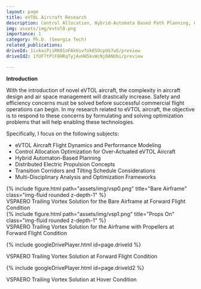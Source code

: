 ```yaml
---
layout: page
title: eVTOL Aircraft Research 
description: Control Allocation, Hybrid-Automata Based Path Planning, Contingency Planning, and Flight Dynamic Modeling  
img: assets/img/evtol0.png
importance: 1
category: Ph.D. (Georgia Tech)
related_publications:
driveId: 1ivkaiPiiRK01oFAk6svfok85OcpUS7wS/preview
driveId2: 1fUF7tPlF8HRqTyjAvHH5kvWcNj0ANUbi/preview

---
```


**Introduction**

With the introduction of novel eVTOL aircraft, the complexity in aircraft design and air space management will drastically increase. Safety and efficiency concerns must be solved before successful commercial flight operations can begin. In my research related to eVTOL aircraft, the objective is to respond to these concerns by formulating and solving optimization problems that will help enabling these technologies.  

Specifically, I focus on the following subjects:
  - eVTOL Aircraft Flight Dynamics and Performance Modeling
  - Control Allocation Optimization for Over-Actuated eVTOL Aircraft
  - Hybrid Automaton-Based Planning
  - Distributed Electric Propulsion Concepts
  - Transition Corridors and Tilting Schedule Considerations
  - Multi-Disciplinary Analysis and Optimization Frameworks 

<div class="row">
    <div class="col-sm mt-3 mt-md-0">
        {% include figure.html path="assets/img/vsp0.png" title="Bare Airframe" class="img-fluid rounded z-depth-1" %}
    </div>
</div>
<div class="caption"> VSPAERO Trailing Vortex Solution for the Bare Airframe at Forward Flight Condition
</div>

<div class="row">
    <div class="col-sm mt-3 mt-md-0">
        {% include figure.html path="assets/img/vsp1.png" title="Props On" class="img-fluid rounded z-depth-1" %}
    </div>
</div>
<div class="caption"> VSPAERO Trailing Vortex Solution for the Airframe with Propellers at Forward Flight Condition
</div>

<!-- https://drive.google.com/file/d/1ivkaiPiiRK01oFAk6svfok85OcpUS7wS/view?usp=sharing -->
{% include googleDrivePlayer.html id=page.driveId %}
<div class="caption"> VSPAERO Trailing Vortex Solution at Forward Flight Condition
</div>

<!-- https://drive.google.com/file/d/1fUF7tPlF8HRqTyjAvHH5kvWcNj0ANUbi/view?usp=sharing -->
{% include googleDrivePlayer.html id=page.driveId2 %}
<div class="caption"> VSPAERO Trailing Vortex Solution at Hover Condition
</div>

<!--
**Flight Dynamics Modeling of Over-Actuated Tandem Tilt-Wing Distributed Propulsion eVTOL Aircraft**
The flight dynamics model of an over-actuated tandem tilt-wing distributed propulsion eVTOL aircraft was created using surrogate modeling. VSPAERO's unsteady Vortex Lattice Method based flow solver was used to generate data. Computational experiments were conducted according to a design of experiments (DoE) approach.  
**Control Allocation Optimization of Over-Actuated eVTOL Aircraft**
 -->

 <!--
"col-sm mt-3 mt-md-0"   "assets/img/evtol1.png" 
 -->

<!--
**Hybrid Automata Based Planning**
"col-sm mt-3 mt-md-0"
"assets/img/evtol2.png" title="example image"
 -->

 <!--
**Contingency Planning**
 "col-sm mt-3 mt-md-0"
"assets/img/evtol3.png" title="example image"
--->
